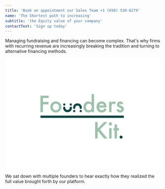 ```yaml
---
title: 'Book an appointment our Sales Team +1 (650) 530-6279'
name: 'The Shortest path to increasing'
subtitle: 'the Equity value of your company'
contactText: 'Sign up today'
---
```


Managing fundraising and financing can become complex. That's why firms with recurring revenue are increasingly breaking the tradition and turning to alternative financing methods.

![](./fk_brandname.png)

We sat down with multiple founders to hear exactly how they realized the full value brought forth by our platform.

<br/><br/>
<br/>
